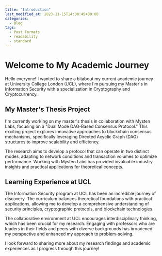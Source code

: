 ```yaml
---
title: "Introduction"
last_modified_at: 2023-11-15T14:30:45+00:00
categories:
  - Blog
tags:
  - Post Formats
  - readability
  - standard
---
```

# Welcome to My Academic Journey

Hello everyone! I wanted to share a bitabout my current academic journey at University College London (UCL), where I'm pursuing my Master's in Information Security with a specialization in Cryptography and Cryptocurrency.

## My Master's Thesis Project

I'm currently working on my master's thesis in collaboration with Mysten Labs, focusing on a "Dual Mode DAG-Based Consensus Protocol." This exciting project explores innovative approaches to blockchain consensus mechanisms, specifically leveraging Directed Acyclic Graph (DAG) structures to improve scalability and efficiency.

The research aims to develop a protocol that can operate in two distinct modes, adapting to network conditions and transaction volumes to optimize performance. Working with Mysten Labs has provided invaluable industry insights and practical applications for theoretical concepts.

## Learning Experience at UCL

The Information Security program at UCL has been an incredible journey of discovery. The curriculum balances theoretical foundations with practical applications, allowing me to develop a comprehensive understanding of security principles, cryptographic protocols, and blockchain technologies.

The collaborative environment at UCL encourages interdisciplinary thinking, which has been crucial for my research. Engaging with professors who are leaders in their fields and peers with diverse backgrounds has broadened my perspective and enhanced my approach to problem-solving.

I look forward to sharing more about my research findings and academic experiences as I progress through this journey!